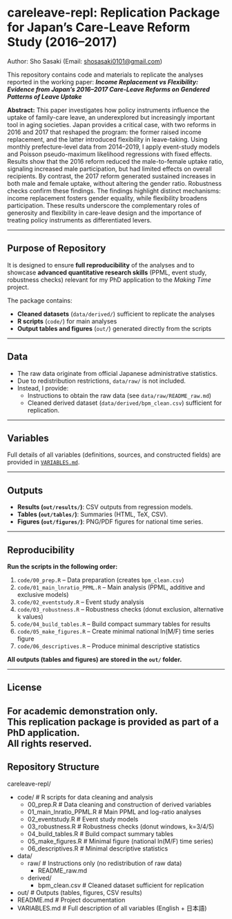 # careleave-repl: Replication Package for Japan’s Care-Leave Reform Study (2016–2017)

Author: Sho Sasaki (Email: shosasaki0101@gmail.com)

This repository contains code and materials to replicate the analyses reported in the working paper:
**_Income Replacement vs Flexibility: Evidence from Japan’s 2016–2017 Care-Leave Reforms on Gendered Patterns of Leave Uptake_**  

**Abstract:**
This paper investigates how policy instruments influence the uptake of family-care leave, an underexplored but increasingly important tool in aging societies. Japan provides a critical case, with two reforms in 2016 and 2017 that reshaped the program: the former raised income replacement, and the latter introduced flexibility in leave-taking. Using monthly prefecture-level data from 2014–2019, I apply event-study models and Poisson pseudo-maximum likelihood regressions with fixed effects. Results show that the 2016 reform reduced the male-to-female uptake ratio, signaling increased male participation, but had limited effects on overall recipients. By contrast, the 2017 reform generated sustained increases in both male and female uptake, without altering the gender ratio. Robustness checks confirm these findings. The findings highlight distinct mechanisms: income replacement fosters gender equality, while flexibility broadens participation. These results underscore the complementary roles of generosity and flexibility in care-leave design and the importance of treating policy instruments as differentiated levers.

---

## Purpose of Repository

It is designed to ensure **full reproducibility** of the analyses and to showcase **advanced quantitative research skills** (PPML, event study, robustness checks) relevant for my PhD application to the _Making Time_ project.  

The package contains:
- **Cleaned datasets** (`data/derived/`) sufficient to replicate the analyses
- **R scripts** (`code/`) for main analyses
- **Output tables and figures** (`out/`) generated directly from the scripts

---

## Data
- The raw data originate from official Japanese administrative statistics.  
- Due to redistribution restrictions, `data/raw/` is not included.  
- Instead, I provide:
  - Instructions to obtain the raw data (see `data/raw/README_raw.md`)  
  - Cleaned derived dataset (`data/derived/bpm_clean.csv`) sufficient for replication.  

---

## Variables
Full details of all variables (definitions, sources, and constructed fields) are provided in [`VARIABLES.md`](VARIABLES.md).

---

## Outputs

- **Results (`out/results/`)**: CSV outputs from regression models.  
- **Tables (`out/tables/`)**: Summaries (HTML, TeX, CSV).  
- **Figures (`out/figures/`)**: PNG/PDF figures for national time series.  

---

## Reproducibility
**Run the scripts in the following order:**
1. `code/00_prep.R` – Data preparation (creates `bpm_clean.csv`)  
2. `code/01_main_lnratio_PPML.R` – Main analysis (PPML, additive and exclusive models)  
3. `code/02_eventstudy.R` – Event study analysis  
4. `code/03_robustness.R` – Robustness checks (donut exclusion, alternative k values)
5. `code/04_build_tables.R` – Build compact summary tables for results
6. `code/05_make_figures.R` – Create minimal national ln(M/F) time series figure
7. `code/06_descriptives.R` – Produce minimal descriptive statistics

**All outputs (tables and figures) are stored in the `out/` folder.**

---

## License
**For academic demonstration only.**  
This replication package is provided as part of a PhD application.  
All rights reserved.
---

## Repository Structure

careleave-repl/
- code/ # R scripts for data cleaning and analysis
  - 00_prep.R # Data cleaning and construction of derived variables
  - 01_main_lnratio_PPML.R # Main PPML and log-ratio analyses
  - 02_eventstudy.R # Event study models
  - 03_robustness.R # Robustness checks (donut windows, k=3/4/5)
  - 04_build_tables.R # Build compact summary tables
  - 05_make_figures.R # Minimal figure (national ln(M/F) time series)
  - 06_descriptives.R # Minimal descriptive statistics
- data/
  - raw/ # Instructions only (no redistribution of raw data)
    - README_raw.md
  - derived/
    - bpm_clean.csv # Cleaned dataset sufficient for replication
- out/ # Outputs (tables, figures, CSV results)
- README.md # Project documentation
- VARIABLES.md # Full description of all variables (English + 日本語)
